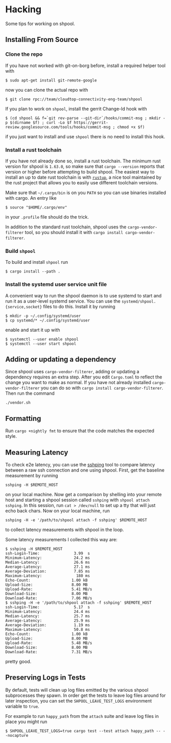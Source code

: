 
# Hacking

Some tips for working on shpool.

## Installing From Source

### Clone the repo

If you have not worked with git-on-borg before, install
a required helper tool with

```
$ sudo apt-get install git-remote-google
```

now you can clone the actual repo with

```
$ git clone rpc://team/cloudtop-connectivity-eng-team/shpool
```

If you plan to work on `shpool`, install the gerrit Change-Id
hook with

```
$ (cd shpool && f=`git rev-parse --git-dir`/hooks/commit-msg ; mkdir -p $(dirname $f) ; curl -Lo $f https://gerrit-review.googlesource.com/tools/hooks/commit-msg ; chmod +x $f)
```

if you just want to install and use `shpool` there is no need to
install this hook.

### Install a rust toolchain

If you have not already done so, install a rust toolchain.
The minimum rust version for shpool is `1.63.0`, so make sure that
`cargo --version` reports that version or higher before attempting
to build shpool. The easiest way to install an up to date
rust toolchain is with [`rustup`](https://rustup.rs/),
a nice tool maintained by the rust project that allows
you to easily use different toolchain versions.

Make sure that `~/.cargo/bin` is on you `PATH` so you can use
binaries installed with cargo. An entry like

```
$ source "$HOME/.cargo/env"
```

in your `.profile` file should do the trick.

In addition to the standard rust toolchain, shpool uses the
`cargo-vendor-filterer` tool, so you should install it with
`cargo install cargo-vendor-filterer`.

### Build `shpool`

To build and install `shpool` run

```
$ cargo install --path .
```

### Install the systemd user service unit file

A convenient way to run the shpool daemon is to use systemd
to start and run it as a user-level systemd service. You
can use the `systemd/shpool.{service,socket}` files
to do this. Install it by running

```
$ mkdir -p ~/.config/systemd/user
$ cp systemd/* ~/.config/systemd/user
```

enable and start it up with

```
$ systemctl --user enable shpool
$ systemctl --user start shpool
```

## Adding or updating a dependency

Since shpool uses `cargo-vendor-filterer`, adding or updating a dependency requires
an extra step. After you edit `Cargo.toml` to reflect the change you want
to make as normal. If you have not already installed `cargo-vendor-filterer`
you can do so with `cargo install cargo-vendor-filterer`. Then run the command

```
./vendor.sh
```

## Formatting

Run `cargo +nightly fmt` to ensure that the code matches the expected
style.

## Measuring Latency

To check e2e latency, you can use the
[sshping](https://github.com/spook/sshping) tool to compare latency
between a raw ssh connection and one using shpool. First, get the
baseline measurement by running

```
sshping -H $REMOTE_HOST
```

on your local machine. Now get a comparison by shelling into your
remote host and starting a shpool session called `sshping` with
`shpool attach sshping`. In this session, run `cat > /dev/null`
to set up a tty that will just echo back chars. Now on your local
machine, run

```
sshping -H -e '/path/to/shpool attach -f sshping' $REMOTE_HOST
```

to collect latency measurements with shpool in the loop.

Some latency measurements I collected this way are:

```
$ sshping -H $REMOTE_HOST
ssh-Login-Time:               3.99  s
Minimum-Latency:              24.2 ms
Median-Latency:               26.6 ms
Average-Latency:              27.1 ms
Average-Deviation:            7.85 ms
Maximum-Latency:               180 ms
Echo-Count:                  1.00 kB
Upload-Size:                 8.00 MB
Upload-Rate:                 5.41 MB/s
Download-Size:               8.00 MB
Download-Rate:               7.06 MB/s
$ sshping -H -e '/path/to/shpool attach -f sshping' $REMOTE_HOST
ssh-Login-Time:               5.17  s
Minimum-Latency:              24.4 ms
Median-Latency:               25.7 ms
Average-Latency:              25.9 ms
Average-Deviation:            1.19 ms
Maximum-Latency:              50.8 ms
Echo-Count:                  1.00 kB
Upload-Size:                 8.00 MB
Upload-Rate:                 5.48 MB/s
Download-Size:               8.00 MB
Download-Rate:               7.31 MB/s
```

pretty good.

## Preserving Logs in Tests

By default, tests will clean up log files emitted by the various
shpool subprocesses they spawn. In order get the tests to leave
log files around for later inspection, you can set the
`SHPOOL_LEAVE_TEST_LOGS` environment variable to `true`.

For example to run `happy_path` from the `attach` suite and
leave log files in place you might run

```
$ SHPOOL_LEAVE_TEST_LOGS=true cargo test --test attach happy_path -- --nocapture
```
